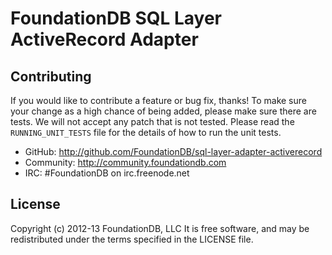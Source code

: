 # FoundationDB SQL Layer ActiveRecord Adapter

## Contributing

If you would like to contribute a feature or bug fix, thanks! To make
sure your change as a high chance of being added, please make sure
there are tests. We will not accept any patch that is not tested. Please
read the `RUNNING_UNIT_TESTS` file for the details of how to run the unit
tests.

* GitHub: http://github.com/FoundationDB/sql-layer-adapter-activerecord
* Community: http://community.foundationdb.com
* IRC: #FoundationDB on irc.freenode.net

## License

Copyright (c) 2012-13 FoundationDB, LLC
It is free software, and may be redistributed under the terms specified
in the LICENSE file.
